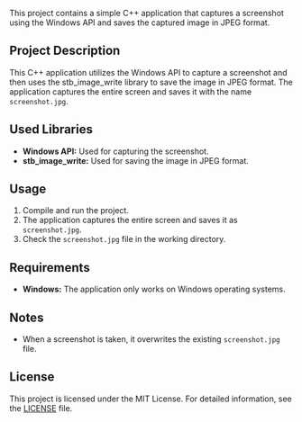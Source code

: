 This project contains a simple C++ application that captures a screenshot using the Windows API and saves the captured image in JPEG format.

## Project Description

This C++ application utilizes the Windows API to capture a screenshot and then uses the stb_image_write library to save the image in JPEG format. The application captures the entire screen and saves it with the name `screenshot.jpg`.

## Used Libraries

- **Windows API:** Used for capturing the screenshot.
- **stb_image_write:** Used for saving the image in JPEG format.

## Usage

1. Compile and run the project.
2. The application captures the entire screen and saves it as `screenshot.jpg`.
3. Check the `screenshot.jpg` file in the working directory.

## Requirements

- **Windows:** The application only works on Windows operating systems.

## Notes

- When a screenshot is taken, it overwrites the existing `screenshot.jpg` file.

## License

This project is licensed under the MIT License. For detailed information, see the [LICENSE](LICENSE) file.
